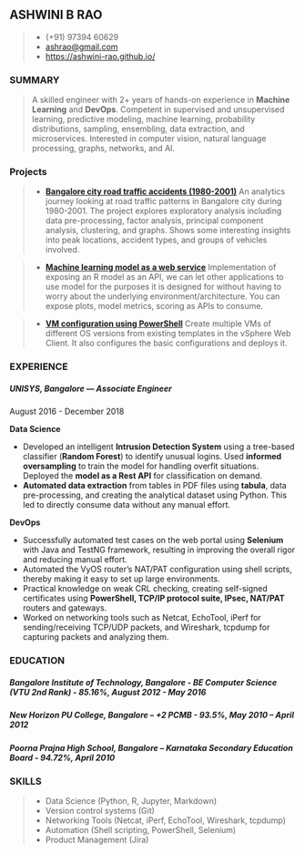 ## ASHWINI B RAO
> - (+91) 97394 60629
> - ashrao@gmail.com
> - https://ashwini-rao.github.io/ 

### SUMMARY
> A skilled engineer with 2+ years of hands-on experience in **Machine Learning** and **DevOps**. Competent in supervised and unsupervised learning, predictive modeling, machine learning, probability distributions, sampling, ensembling, data extraction, and microservices. Interested in computer vision, natural language processing, graphs, networks, and AI.

### Projects

> - [__Bangalore city road traffic accidents (1980-2001)__](https://github.com/Ashwini-Rao/bangalore-city-traffic-accidents-analysis-1990-2006)
An analytics journey looking at road traffic patterns in Bangalore city during 1980-2001. The project explores exploratory analysis including data pre-processing, factor analysis, principal component analysis, clustering, and graphs. Shows some interesting insights into peak locations, accident types, and groups of vehicles involved.

> - [__Machine learning model as a web service__](https://github.com/Ashwini-Rao/ExposingModelAsAPI)
Implementation of exposing an R model as an API, we can let other applications to use model for the purposes it is designed for without having to worry about the underlying environment/architecture. You can expose plots, model metrics, scoring as APIs to consume.

> - [__VM configuration using PowerShell__](https://github.com/Ashwini-Rao/Configuring-VMs-With-Powershell)
Create multiple VMs of different OS versions from existing templates in the vSphere Web Client. It also configures the basic configurations and deploys it.

### EXPERIENCE
##### UNISYS, Bangalore — Associate Engineer
August 2016 - December 2018

**Data Science**
- Developed an intelligent **Intrusion Detection System** using a tree-based classifier (**Random Forest**) to identify unusual logins. Used **informed oversampling** to train the model for handling overfit situations. Deployed the **model as a Rest API** for classification on demand.
- **Automated data extraction** from tables in PDF files using **tabula**, data pre-processing, and creating the analytical dataset using Python. This led to directly consume data without any manual effort.

**DevOps**
- Successfully automated test cases on the web portal using **Selenium** with Java and TestNG framework, resulting in improving the overall rigor and reducing manual effort.
- Automated the VyOS router’s NAT/PAT configuration using shell scripts, thereby making it easy to set up large environments.
- Practical knowledge on weak CRL checking, creating self-signed certificates using **PowerShell, TCP/IP protocol suite, IPsec, NAT/PAT** routers and gateways.
- Worked on networking tools such as Netcat, EchoTool, iPerf  for sending/receiving TCP/UDP packets, and Wireshark, tcpdump for capturing packets and analyzing them.

### EDUCATION
##### Bangalore Institute of Technology, Bangalore - BE Computer Science (VTU 2nd Rank) - 85.16%, August 2012 - May 2016
##### New Horizon PU College, Bangalore – +2 PCMB -  93.5%, May 2010 – April 2012
##### Poorna Prajna High School, Bangalore – Karnataka Secondary Education Board - 94.72%, April 2010

### SKILLS

> - Data Science (Python, R, Jupyter, Markdown)
> - Version control systems (Git)
> - Networking Tools (Netcat, iPerf, EchoTool, Wireshark, tcpdump)
> - Automation (Shell scripting, PowerShell, Selenium)
> - Product Management (Jira)
